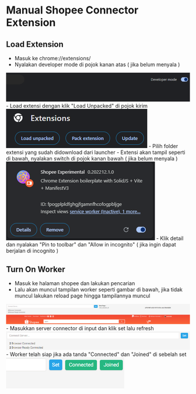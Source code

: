 # Manual Shopee Connector Extension

## Load Extension
- Masuk ke chrome://extensions/
- Nyalakan developer mode di pojok kanan atas ( jika belum menyala )
<img src="img/dev-mode.png" />
- Load extensi dengan klik "Load Unpacked" di pojok kirim
<img src="img/load-unpacked.png" />
- Pilih folder extensi yang sudah didownload dari launcher
- Extensi akan tampil seperti di bawah, nyalakan switch di pojok kanan bawah ( jika belum menyala )
<img src="img/extension.png" />
- Klik detail dan nyalakan "Pin to toolbar" dan "Allow in incognito" ( jika ingin dapat berjalan di incognito )

## Turn On Worker
- Masuk ke halaman shopee dan lakukan pencarian
- Lalu akan muncul tampilan worker seperti gambar di bawah, jika tidak muncul lakukan reload page hingga tampilannya muncul
<img src="img/worker.png" />
- Masukkan server connector di input dan klik set lalu refresh
<img src="img/worker-connect.png" />
- Worker telah siap jika ada tanda "Connected" dan "Joined" di sebelah set
<img src="img/worker-connected.png" />